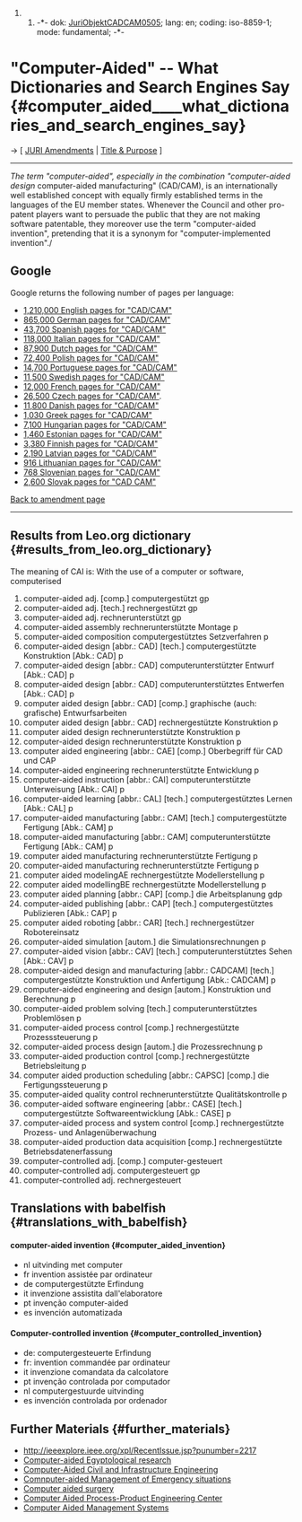 1.  1.  -\*- dok:
        [JuriObjektCADCAM0505](JuriObjektCADCAM0505 "wikilink"); lang:
        en; coding: iso-8859-1; mode: fundamental; -\*-

# \"Computer-Aided\" \-- What Dictionaries and Search Engines Say {#computer_aided____what_dictionaries_and_search_engines_say}

-\> \[ [ JURI Amendments](Juri0505En "wikilink") \| [ Title &
Purpose](JuriObjekt0505En "wikilink") \]

------------------------------------------------------------------------

*The term \"computer-aided\", especially in the combination
\"computer-aided design* computer-aided manufacturing\" (CAD/CAM), is an
internationally well established concept with equally firmly established
terms in the languages of the EU member states. Whenever the Council and
other pro-patent players want to persuade the public that they are not
making software patentable, they moreover use the term \"computer-aided
invention\", pretending that it is a synonym for \"computer-implemented
invention\"./

## Google

Google returns the following number of pages per language:

-   [1,210,000 English pages for
    \"CAD/CAM\"](http://www.google.de/search?hl=en&q=CAD%2FCAM&btnG=Suche&meta=lr%3Dlang_en "wikilink")
-   [865,000 German pages for
    \"CAD/CAM\"](http://www.google.de/search?hl=en&q=CAD%2FCAM&btnG=Suche&meta=lr%3Dlang_de "wikilink")
-   [43,700 Spanish pages for
    \"CAD/CAM\"](http://www.google.de/search?hl=en&q=CAD%2FCAM&btnG=Suche&meta=lr%3Dlang_es "wikilink")
-   [118,000 Italian pages for
    \"CAD/CAM\"](http://www.google.de/search?hl=en&q=CAD%2FCAM&btnG=Suche&meta=lr%3Dlang_it "wikilink")
-   [87,900 Dutch pages for
    \"CAD/CAM\"](http://www.google.de/search?hl=en&q=CAD%2FCAM&btnG=Suche&meta=lr%3Dlang_nl "wikilink")
-   [72,400 Polish pages for
    \"CAD/CAM\"](http://www.google.de/search?hl=en&q=CAD%2FCAM=Suche&meta=lr%3Dlang_pl "wikilink")
-   [14,700 Portuguese pages for
    \"CAD/CAM\"](http://www.google.de/search?hl=en&q=CAD%2FCAM&btnG=Suche&meta=lr%3Dlang_pt "wikilink")
-   [11,500 Swedish pages for
    \"CAD/CAM\"](http://www.google.de/search?hl=en&q=CAD%2FCAM&btnG=Suche=lr%3Dlang_sv "wikilink")
-   [12,000 French pages for
    \"CAD/CAM\"](http://www.google.de/search?hl=en&q=CAD%2FCAM&btnG=Suche&meta=lr%3Dlang_fr "wikilink")
-   [26,500 Czech pages for
    \"CAD/CAM\"](http://www.google.com/search?as_q=&num=10&hl=en=ISO-8859-1=Google+Search&as_epq=cad+cam&as_oq=&as_eq=&lr=lang_cs&as_ft=i&as_filetype=&as_qdr=all&as_occt=any&as_dt=i&as_sitesearch==images "wikilink").
-   [11,800 Danish pages for
    \"CAD/CAM\"](http://www.google.com/search?as_q=&num=10&hl=en&ie=ISO-8859-2&btnG=Google+Search&as_epq=cad%2Fcam&as_oq=&as_eq=&lr=lang_da&as_ft=i&as_filetype=&as_qdr=all&as_occt=any&as_dt=i&as_sitesearch=&safe=images "wikilink")
-   [1,030 Greek pages for
    \"CAD/CAM\"](http://www.google.de/search?hl=en&q=CAD%2FCAM&btnG=Suche&meta=lr%3Dlang_el "wikilink")
-   [7,100 Hungarian pages for
    \"CAD/CAM\"](http://www.google.de/search?hl=en&q=CAD%2FCAM&btnG=Suche&meta=lr%3Dlang_hu "wikilink")
-   [1,460 Estonian pages for
    \"CAD/CAM\"](http://www.google.de/search?hl=en&q=CAD%2FCAM&btnG=Suche&meta=lr%3Dlang_et "wikilink")
-   [3,380 Finnish pages for
    \"CAD/CAM\"](http://www.google.de/search?hl=en&q=CAD%2FCAM&btnG=Suche&meta=lr%3Dlang_fi "wikilink")
-   [2,190 Latvian pages for
    \"CAD/CAM\"](http://www.google.de/search?hl=en&q=CAD%2FCAM&btnG=Suche&meta=lr%3Dlang_lv "wikilink")
-   [916 Lithuanian pages for
    \"CAD/CAM\"](http://www.google.de/search?hl=en&q=CAD%2FCAM&btnG=Suche&meta=lr%3Dlang_lt "wikilink")
-   [768 Slovenian pages for
    \"CAD/CAM\"](http://www.google.de/search?hl=en&q=CAD%2FCAM&btnG=Suche&meta=lr%3Dlang_sl "wikilink")
-   [2,600 Slovak pages for \"CAD
    CAM\"](http://www.google.de/search?hl=en&q=CAD%2FCAM&btnG=Suche&meta=lr%3Dlang_sk "wikilink")

[Back to amendment
page](http://wiki.ffii.org/admin.cgi?JuriObjekt0505En "wikilink")

------------------------------------------------------------------------

## Results from Leo.org dictionary {#results_from_leo.org_dictionary}

The meaning of CAI is: With the use of a computer or software,
computerised

1.  computer-aided adj. \[comp.\] computergestützt gp
2.  computer-aided adj. \[tech.\] rechnergestützt gp
3.  computer-aided adj. rechnerunterstützt gp
4.  computer-aided assembly rechnerunterstützte Montage p
5.  computer-aided composition computergestütztes Setzverfahren p
6.  computer-aided design \[abbr.: CAD\] \[tech.\] computergestützte
    Konstruktion \[Abk.: CAD\] p
7.  computer-aided design \[abbr.: CAD\] computerunterstützter Entwurf
    \[Abk.: CAD\] p
8.  computer-aided design \[abbr.: CAD\] computerunterstütztes Entwerfen
    \[Abk.: CAD\] p
9.  computer aided design \[abbr.: CAD\] \[comp.\] graphische (auch:
    grafische) Entwurfsarbeiten
10. computer aided design \[abbr.: CAD\] rechnergestützte Konstruktion p
11. computer aided design rechnerunterstützte Konstruktion p
12. computer-aided design rechnerunterstützte Konstruktion p
13. computer aided engineering \[abbr.: CAE\] \[comp.\] Oberbegriff für
    CAD und CAP
14. computer-aided engineering rechnerunterstützte Entwicklung p
15. computer-aided instruction \[abbr.: CAI\] computerunterstützte
    Unterweisung \[Abk.: CAI\] p
16. computer-aided learning \[abbr.: CAL\] \[tech.\] computergestütztes
    Lernen \[Abk.: CAL\] p
17. computer-aided manufacturing \[abbr.: CAM\] \[tech.\]
    computergestützte Fertigung \[Abk.: CAM\] p
18. computer-aided manufacturing \[abbr.: CAM\] computerunterstützte
    Fertigung \[Abk.: CAM\] p
19. computer aided manufacturing rechnerunterstützte Fertigung p
20. computer-aided manufacturing rechnerunterstützte Fertigung p
21. computer aided modelingAE rechnergestützte Modellerstellung p
22. computer aided modellingBE rechnergestützte Modellerstellung p
23. computer aided planning \[abbr.: CAP\] \[comp.\] die Arbeitsplanung
    gdp
24. computer-aided publishing \[abbr.: CAP\] \[tech.\]
    computergestütztes Publizieren \[Abk.: CAP\] p
25. computer aided roboting \[abbr.: CAR\] \[tech.\] rechnergestützer
    Robotereinsatz
26. computer-aided simulation \[autom.\] die Simulationsrechnungen p
27. computer-aided vision \[abbr.: CAV\] \[tech.\] computerunterstütztes
    Sehen \[Abk.: CAV\] p
28. computer-aided design and manufacturing \[abbr.: CADCAM\] \[tech.\]
    computergestützte Konstruktion und Anfertigung \[Abk.: CADCAM\] p
29. computer-aided engineering and design \[autom.\] Konstruktion und
    Berechnung p
30. computer-aided problem solving \[tech.\] computerunterstütztes
    Problemlösen p
31. computer-aided process control \[comp.\] rechnergestützte
    Prozesssteuerung p
32. computer-aided process design \[autom.\] die Prozessrechnung p
33. computer-aided production control \[comp.\] rechnergestützte
    Betriebsleitung p
34. computer aided production scheduling \[abbr.: CAPSC\] \[comp.\] die
    Fertigungssteuerung p
35. computer-aided quality control rechnerunterstützte
    Qualitätskontrolle p
36. computer-aided software engineering \[abbr.: CASE\] \[tech.\]
    computergestützte Softwareentwicklung \[Abk.: CASE\] p
37. computer-aided process and system control \[comp.\] rechnergestützte
    Prozess- und Anlagenüberwachung
38. computer-aided production data acquisition \[comp.\]
    rechnergestützte Betriebsdatenerfassung
39. computer-controlled adj. \[comp.\] computer-gesteuert
40. computer-controlled adj. computergesteuert gp
41. computer-controlled adj. rechnergesteuert

## Translations with babelfish {#translations_with_babelfish}

#### computer-aided invention {#computer_aided_invention}

-   nl uitvinding met computer
-   fr invention assistée par ordinateur
-   de computergestützte Erfindung
-   it invenzione assistita dall\'elaboratore
-   pt invenção computer-aided
-   es invención automatizada

#### Computer-controlled invention {#computer_controlled_invention}

-   de: computergesteuerte Erfindung
-   fr: invention commandée par ordinateur
-   it invenzione comandata da calcolatore
-   pt invenção controlada por computador
-   nl computergestuurde uitvinding
-   es invención controlada por ordenador

## Further Materials {#further_materials}

-   <http://ieeexplore.ieee.org/xpl/RecentIssue.jsp?punumber=2217>
-   [Computer-aided Egyptological
    research](http://www.ccer.nl/ "wikilink")
-   [Computer-Aided Civil and Infrastructure
    Engineering](http://www.blackwellpublishing.com/journal.asp?ref=1093-9687 "wikilink")
-   [Comnputer-aided Management of Emergency
    situations](http://www.epa.gov/ceppo/cameo/ "wikilink")
-   [Computer aided surgery](http://homepage2.nifty.com/cas/ "wikilink")
-   [Computer Aided Process-Product Engineering
    Center](http://www.capec.kt.dtu.dk/ "wikilink")
-   [Computer Aided Management
    Systems](http://www.cams-inc.com/ "wikilink")
